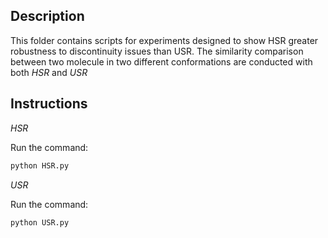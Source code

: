 ## Description

This folder contains scripts for experiments designed to show HSR greater robustness to discontinuity issues than USR. The similarity comparison between two molecule in two different conformations are conducted with both *HSR* and *USR*

## Instructions

*HSR* 

Run the command:

```bash
python HSR.py
```

*USR* 

Run the command:

```bash
python USR.py
```

